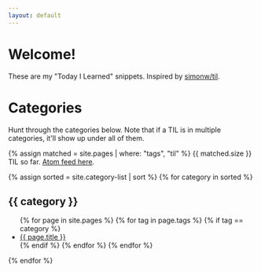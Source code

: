 ```yaml
---
layout: default
---
```


# Welcome!

These are my "Today I Learned" snippets. Inspired by [simonw/til](https://github.com/simonw/til).

# Categories

Hunt through the categories below. Note that if a TIL is in multiple categories, it'll show up under all of them.

{% assign matched = site.pages | where: "tags", "til" %}
{{ matched.size }} TIL so far. <a href="feed.xml">Atom feed here</a>.

{% assign sorted = site.category-list | sort %}
{% for category in sorted %}
## {{ category }}
<ul>
    {% for page in site.pages %}
      {% for tag in page.tags %}
          {% if tag == category %}
              <li><a href="{{ page.url }}">{{ page.title }}</a></li>
          {% endif %} <!-- tag match -->
      {% endfor %} <!-- tag -->
    {% endfor %} <!-- page -->
</ul>
{% endfor %} <!-- category -->